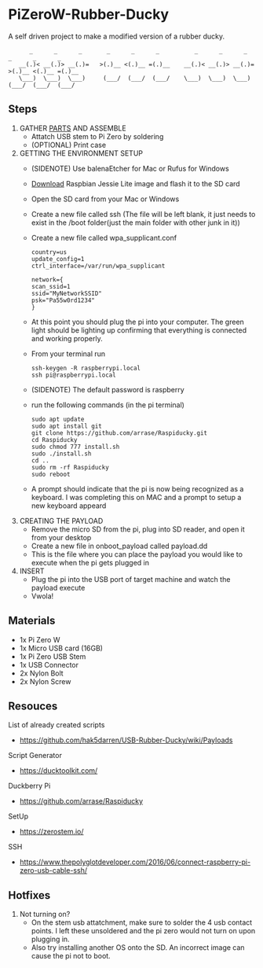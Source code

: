 # PiZeroW-Rubber-Ducky
A self driven project to make a modified version of a rubber ducky. 
```
      _      _      _       _      _      _          _      _      _       _      _      _  
   __(.)< __(.)> __(.)=   >(.)__ <(.)__ =(.)__    __(.)< __(.)> __(.)=   >(.)__ <(.)__ =(.)__
   \___)  \___)  \___)     (___/  (___/  (___/    \___)  \___)  \___)     (___/  (___/  (___/ 
```
## Steps
1. GATHER [PARTS](##Materials) AND ASSEMBLE 
      * Attatch USB stem to Pi Zero by soldering
      * (OPTIONAL) Print case 
2. GETTING THE ENVIRONMENT SETUP
      * (SIDENOTE) Use balenaEtcher for Mac or Rufus for Windows
      * [Download](https://www.raspberrypi.org/downloads/raspbian/) Raspbian Jessie Lite image and flash it to the SD card
      * Open the SD card from your Mac or Windows
      * Create a new file called ssh (The file will be left blank, it just needs to exist in the /boot folder(just the main               folder with other junk in it))
      * Create a new file called wpa_supplicant.conf 
            
            country=us
            update_config=1
            ctrl_interface=/var/run/wpa_supplicant

            network={
            scan_ssid=1
            ssid="MyNetworkSSID"
            psk="Pa55w0rd1234"
            }
            
      * At this point you should plug the pi into your computer. The green light should be lighting up confirming that                    everything is connected and working properly. 
      * From your terminal run 
      
            ssh-keygen -R raspberrypi.local
            ssh pi@raspberrypi.local
            
      *   (SIDENOTE) The default password is raspberry
      * run the following commands (in the pi terminal)
      
            sudo apt update
            sudo apt install git
            git clone https://github.com/arrase/Raspiducky.git
            cd Raspiducky
            sudo chmod 777 install.sh
            sudo ./install.sh
            cd ..
            sudo rm -rf Raspiducky
            sudo reboot
      * A prompt should indicate that the pi is now being recognized as a keyboard. I was completing this on MAC and a prompt             to setup a new keyboard appeard
3. CREATING THE PAYLOAD
      * Remove the micro SD from the pi, plug into SD reader, and open it from your desktop
      * Create a new file in onboot_payload called payload.dd
      * This is the file where you can place the payload you would like to execute when the pi gets plugged in
4. INSERT
      * Plug the pi into the USB port of target machine and watch the payload execute
      * Vwola!

## Materials
- 1x Pi Zero W
- 1x Micro USB card (16GB)
- 1x Pi Zero USB Stem
- 1x USB Connector
- 2x Nylon Bolt
- 2x Nylon Screw

## Resouces

List of already created scripts
- https://github.com/hak5darren/USB-Rubber-Ducky/wiki/Payloads

Script Generator
- https://ducktoolkit.com/

Duckberry Pi 
- https://github.com/arrase/Raspiducky

SetUp
- https://zerostem.io/

SSH
- https://www.thepolyglotdeveloper.com/2016/06/connect-raspberry-pi-zero-usb-cable-ssh/

## Hotfixes
1. Not turning on?
      * On the stem usb attatchment, make sure to solder the 4 usb contact points. I left these unsoldered and the pi zero would not turn on upon plugging in. 
      * Also try installing another OS onto the SD. An incorrect image can cause the pi not to boot.


